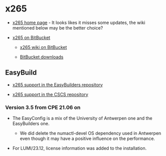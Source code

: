 # x265

  * [x265 home page](https://www.x265.org/) - It looks likes it misses
    some updates, the wiki mentioned below may be the better choice?

  * [x265 on BitBucket](https://bitbucket.org/multicoreware/x265_git/src/master/)

      * [x265 wiki on BitBucket](https://bitbucket.org/multicoreware/x265_git/wiki/Home)

      * [BitBucket downloads](https://bitbucket.org/multicoreware/x265_git/downloads/)

## EasyBuild

  * [x265 support in the EasyBuilders repository](https://github.com/easybuilders/easybuild-easyconfigs/tree/develop/easybuild/easyconfigs/x/x265)

  * [x265 support in the CSCS repository](https://github.com/eth-cscs/production/tree/master/easybuild/easyconfigs/x/x265)


### Version 3.5 from CPE 21.06 on

  * The EasyConfig is a mix of the University of Antwerpen one and the
    EasyBuilders one.

      * We did delete the numactl-devel OS dependency used in Antwerpen even
        though it may have a positive influence on the performance.

  * For LUMI/23.12, license information was added to the installation.
